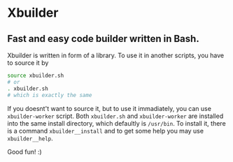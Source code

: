 # Xbuilder

## Fast and easy code builder written in Bash.

Xbuilder is written in form of a library.
To use it in another scripts, you have to source it by
```sh
source xbuilder.sh
# or
. xbuilder.sh
# which is exactly the same
```
If you doesnt't want to source it, but to use it immadiately, you can use `xbuilder-worker` script.
Both `xbuilder.sh` and `xbuilder-worker` are installed into the same install directory, which defaultly is `/usr/bin`.
To install it, there is a command `xbuilder__install` and to get some help you may use `xbuilder__help`.

Good fun! :)
